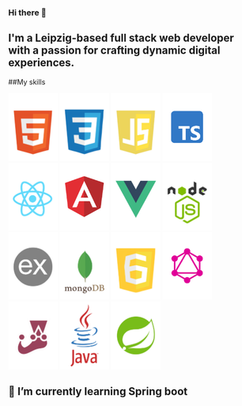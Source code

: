 ### Hi there 👋

## I'm a Leipzig-based full stack web developer with a passion for crafting dynamic digital experiences.

##My skills

<div display=flex>
<img src="https://github.com/William8421/William8421.github.io/blob/main/src/images/skills-logos/html.png"  width="100">
<img src="https://github.com/William8421/William8421.github.io/blob/main/src/images/skills-logos/css.png"  width="100">
<img src="https://github.com/William8421/William8421.github.io/blob/main/src/images/skills-logos/javascript.png"  width="100">
<img src="https://github.com/William8421/William8421.github.io/blob/main/src/images/skills-logos/ts-logo-512.png"  width="100">
<img src="https://github.com/William8421/William8421.github.io/blob/main/src/images/skills-logos/react.png"  width="100">
<img src="https://github.com/William8421/William8421.github.io/blob/main/src/images/skills-logos/angularlogo.png"  width="100">
<img src="https://github.com/William8421/William8421.github.io/blob/main/src/images/skills-logos/vue-logo.png"  width="100">
<img src="https://github.com/William8421/William8421.github.io/blob/main/src/images/skills-logos/nodejs.png"  width="100">
<img src="https://github.com/William8421/William8421.github.io/blob/main/src/images/skills-logos/express.png"  width="100">
<img src="https://github.com/William8421/William8421.github.io/blob/main/src/images/skills-logos/mongodb.png"  width="100">
<img src="https://github.com/William8421/William8421.github.io/blob/main/src/images/skills-logos/es6.png"  width="100">
<img src="https://github.com/William8421/William8421.github.io/blob/main/src/images/skills-logos/GraphQLLogo.png"  width="100">
<img src="https://github.com/William8421/William8421.github.io/blob/main/src/images/skills-logos/jest.png"  width="100">
<img src="https://github.com/William8421/William8421.github.io/blob/main/src/images/skills-logos/java.png"  width="100">
<img src="https://github.com/William8421/William8421.github.io/blob/main/src/images/skills-logos/spring-boot.png"  width="100">
</div>


## 🌱 I’m currently learning Spring boot

<!--
**William8421/William8421** is a ✨ _special_ ✨ repository because its `README.md` (this file) appears on your GitHub profile.

Here are some ideas to get you started:

- 🔭 I’m currently working on ...
- 🌱 I’m currently learning ...
- 👯 I’m looking to collaborate on ...
- 🤔 I’m looking for help with ...
- 💬 Ask me about ...
- 📫 How to reach me: ...
- 😄 Pronouns: ...
- ⚡ Fun fact: ...
-->
